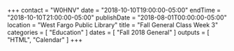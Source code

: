 +++
contact = "W0HNV"
date = "2018-10-10T19:00:00-05:00"
endTime = "2018-10-10T21:00:00-05:00"
publishDate = "2018-08-01T00:00:00-05:00"
location = "West Fargo Public Library"
title = "Fall General Class Week 3"
categories = [ "Education" ]
dates = [ "Fall 2018 General" ]
outputs = [ "HTML", "Calendar" ]
+++
